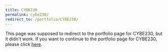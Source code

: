 ```yaml
---
title: CYBE230
permalink: cybe230/
redirect_to: /portfolio/CYBE230/
---
```

This page was supposed to redirect to the portfolio page for CYBE230, but it didn't work.
If you want to continue to the portfolio page for CYBE230, please click [here](/portfolio/CYBE230/).
